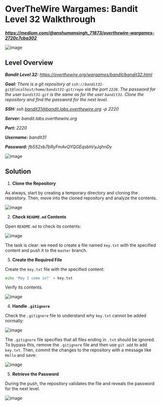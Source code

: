# OverTheWire Wargames: Bandit Level 32 Walkthrough
***https://medium.com/@anshumansingh_71873/overthewire-wargames-2720c7cba302***

![image](https://github.com/user-attachments/assets/7abb96ef-13a4-45de-957c-7b2e736c35be)

## Level Overview
***Bandit Level 32:** https://overthewire.org/wargames/bandit/bandit32.html*

***Goal:** There is a git repository at `ssh://bandit31-git@localhost/home/bandit31-git/repo` via the port `2220`. The password for the user `bandit31-git` is the same as for the user `bandit31`.*
*Clone the repository and find the password for the next level.*

***SSH:** ssh bandit31@bandit.labs.overthewire.org -p 2220*

***Server:** bandit.labs.overthewire.org*

***Port:** 2220*

***Username:** bandit31*

***Password:** fb5S2xb7bRyFmAvQYQGEqsbhVyJqhnDy*

![image](https://github.com/user-attachments/assets/88d344dc-0520-439a-91f6-40f45acd264d)

## Solution
1. **Clone the Repository**
   
As always, start by creating a temporary directory and cloning the repository. Then, move into the cloned repository and analyze the contents.

![image](https://github.com/user-attachments/assets/835dd78b-bb2c-49a8-a65d-c6bd508f8da0)

2. **Check `README.md` Contents**
   
Open `README.md` to check its contents:

![image](https://github.com/user-attachments/assets/24cba506-1fb8-4855-9da0-411451cf0341)

The task is clear: we need to create a file named `key.txt` with the specified content and push it to the `master` branch.

3. **Create the Required File**
   
Create the `key.txt` file with the specified content:

```bash
echo 'May I come in?' > key.txt
```

Verify its contents.

![image](https://github.com/user-attachments/assets/72f26b80-390e-4355-a13a-f796e6f4ffbc)

4. **Handle `.gitignore`**
   
Check the `.gitignore` file to understand why `key.txt` cannot be added normally:

![image](https://github.com/user-attachments/assets/db70be58-9c74-414d-85ca-f12284a1485e)

The `.gitignore` file specifies that all files ending in `.txt` should be ignored. To bypass this, remove the `.gitignore` file and then use `git add` to add `key.txt`. Then, commit the changes to the repository with a message like `Hello` and save:

![image](https://github.com/user-attachments/assets/77a38ebc-d513-4f2b-94ed-f037c38d85fb)

5. **Retrieve the Password**
   
During the push, the repository validates the file and reveals the password for the next level.

![image](https://github.com/user-attachments/assets/eee281fc-b5df-4d66-85da-9586a6263b7d)
